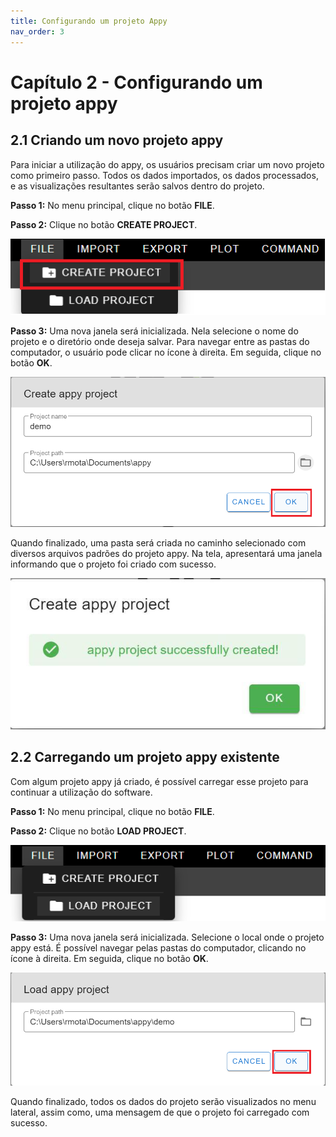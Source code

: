 ```yaml
---
title: Configurando um projeto Appy
nav_order: 3
---
```


# Capítulo 2 - Configurando um projeto appy

## 2.1 Criando um novo projeto appy

Para iniciar a utilização do appy, os usuários precisam criar um novo
projeto como primeiro passo. Todos os dados importados, os dados
processados, e as visualizações resultantes serão salvos dentro do
projeto.

**Passo 1:** No menu principal, clique no botão **FILE**.

**Passo 2:** Clique no botão **CREATE PROJECT**.

![](data/images/image47.png)

**Passo 3:** Uma nova janela será inicializada. Nela selecione o nome do
projeto e o diretório onde deseja salvar. Para navegar entre as pastas
do computador, o usuário pode clicar no ícone à direita. Em seguida,
clique no botão **OK**.

![](data/images/image44.png)

Quando finalizado, uma pasta será criada no caminho selecionado com
diversos arquivos padrões do projeto appy. Na tela, apresentará uma
janela informando que o projeto foi criado com sucesso.

![](data/images/image28.jpg)

## 2.2 Carregando um projeto appy existente

Com algum projeto appy já criado, é possível carregar esse projeto para
continuar a utilização do software.

**Passo 1:** No menu principal, clique no botão **FILE**.

**Passo 2:** Clique no botão **LOAD PROJECT**.

![](data/images/image30.png)

**Passo 3:** Uma nova janela será inicializada. Selecione o local onde o
projeto appy está. É possível navegar pelas pastas do computador,
clicando no ícone à direita. Em seguida, clique no botão **OK**.

![](data/images/image34.png)

Quando finalizado, todos os dados do projeto serão visualizados no menu
lateral, assim como, uma mensagem de que o projeto foi carregado com
sucesso.

